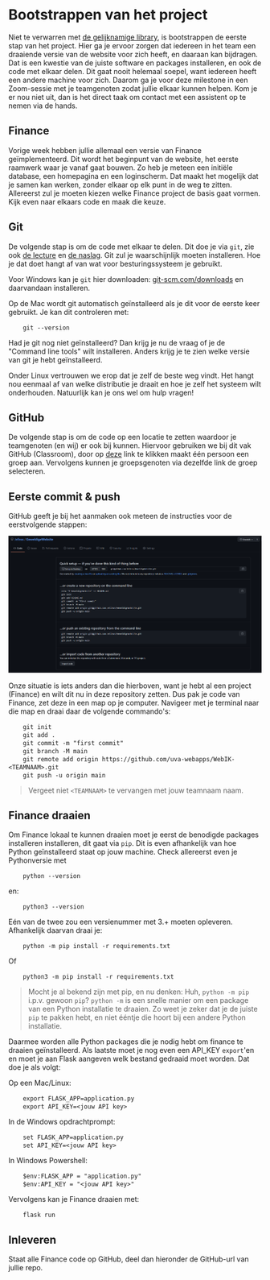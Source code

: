# Bootstrappen van het project

Niet te verwarren met [de gelijknamige library](https://getbootstrap.com/), is bootstrappen de eerste stap van het project. Hier ga je ervoor zorgen dat iedereen in het team een draaiende versie van de website voor zich heeft, en daaraan kan bijdragen. Dat is een kwestie van de juiste software en packages installeren, en ook de code met elkaar delen. Dit gaat nooit helemaal soepel, want iedereen heeft een andere machine voor zich. Daarom ga je voor deze milestone in een Zoom-sessie met je teamgenoten zodat jullie elkaar kunnen helpen. Kom je er nou niet uit, dan is het direct taak om contact met een assistent op te nemen via de hands.


## Finance

Vorige week hebben jullie allemaal een versie van Finance geïmplementeerd. Dit wordt het beginpunt van de website, het eerste raamwerk waar je vanaf gaat bouwen. Zo heb je meteen een initiële database, een homepagina en een loginscherm. Dat maakt het mogelijk dat je samen kan werken, zonder elkaar op elk punt in de weg te zitten. Allereerst zul je moeten kiezen welke Finance project de basis gaat vormen. Kijk even naar elkaars code en maak die keuze.


## Git

De volgende stap is om de code met elkaar te delen. Dit doe je via `git`, zie ook [de lecture](/lectures/git) en [de naslag](/naslag/git). Git zul je waarschijnlijk moeten installeren. Hoe je dat doet hangt af van wat voor besturingssysteem je gebruikt.

Voor Windows kan je `git` hier downloaden: [git-scm.com/downloads](https://git-scm.com/downloads) en daarvandaan installeren.

Op de Mac wordt git automatisch geïnstalleerd als je dit voor de eerste keer gebruikt. Je kan dit controleren met:

        git --version

Had je git nog niet geïnstalleerd? Dan krijg je nu de vraag of je de "Command line tools" wilt installeren. Anders krijg je te zien welke versie van git je hebt geïnstalleerd.

Onder Linux vertrouwen we erop dat je zelf de beste weg vindt. Het hangt nou eenmaal af van welke distributie je draait en hoe je zelf het systeem wilt onderhouden. Natuurlijk kan je ons wel om hulp vragen!


## GitHub

De volgende stap is om de code op een locatie te zetten waardoor je teamgenoten (en wij) er ook bij kunnen. Hiervoor gebruiken we bij dit vak GitHub (Classroom), door op [deze](https://classroom.github.com/g/CLqDDtqT) link te klikken maakt één persoon een groep aan. Vervolgens kunnen je groepsgenoten via dezelfde link de groep selecteren.


## Eerste commit & push

GitHub geeft je bij het aanmaken ook meteen de instructies voor de eerstvolgende stappen:

![eerste push](firstpush.png)

Onze situatie is iets anders dan die hierboven, want je hebt al een project (Finance) en wilt dit nu in deze repository zetten. Dus pak je code van Finance, zet deze in een map op je computer. Navigeer met je terminal naar die map en draai daar de volgende commando's:

        git init
        git add .
        git commit -m "first commit"
        git branch -M main
        git remote add origin https://github.com/uva-webapps/WebIK-<TEAMNAAM>.git
        git push -u origin main

> Vergeet niet `<TEAMNAAM>` te vervangen met jouw teamnaam naam.


## Finance draaien

Om Finance lokaal te kunnen draaien moet je eerst de benodigde packages installeren installeren, dit gaat via `pip`. Dit is even afhankelijk van hoe Python geïnstalleerd staat op jouw machine. Check allereerst even je Pythonversie met

        python --version

en:

        python3 --version

Eén van de twee zou een versienummer met 3.+ moeten opleveren. Afhankelijk daarvan draai je:

        python -m pip install -r requirements.txt

Of

        python3 -m pip install -r requirements.txt

> Mocht je al bekend zijn met pip, en nu denken: Huh, `python -m pip` i.p.v. gewoon `pip`? `python -m` is een snelle manier om een package van een Python installatie te draaien. Zo weet je zeker dat je de juiste `pip` te pakken hebt, en niet ééntje die hoort bij een andere Python installatie.

Daarmee worden alle Python packages die je nodig hebt om finance te draaien geïnstalleerd. Als laatste moet je nog even een API_KEY `export`'en en moet je aan Flask aangeven welk bestand gedraaid moet worden. Dat doe je als volgt:

Op een Mac/Linux:

        export FLASK_APP=application.py
        export API_KEY=<jouw API key>
        
In de Windows opdrachtprompt:

        set FLASK_APP=application.py
        set API_KEY=<jouw API key>
        
In Windows Powershell:

        $env:FLASK_APP = "application.py"
        $env:API_KEY = "<jouw API key>"

Vervolgens kan je Finance draaien met:

        flask run


## Inleveren

Staat alle Finance code op GitHub, deel dan hieronder de GitHub-url van jullie repo.

